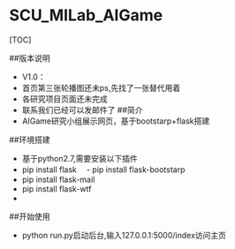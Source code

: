 # SCU_MILab_AIGame
[TOC]

##版本说明
- V1.0：
 - 首页第三张轮播图还未ps,先找了一张替代用着
 - 各研究项目页面还未完成
 - 联系我们已经可以发邮件了
##简介
- AIGame研究小组展示网页，基于bootstarp+flask搭建

##环境搭建
- 基于python2.7,需要安装以下插件
 - pip install flask
　- pip install flask-bootstarp
 - pip install flask-mail
 - pip install flask-wtf
 - 

##开始使用
- python run.py启动后台,输入127.0.0.1:5000/index访问主页
